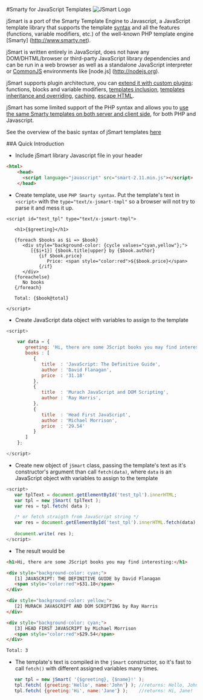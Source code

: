 #Smarty for JavaScript Templates  ![JSmart Logo](https://github.com/miroshnikov/jsmart/blob/master/jsmartlogo.gif)

jSmart is a port of the Smarty Template Engine to Javascript, a JavaScript template library that supports the template [syntax](https://github.com/miroshnikov/jsmart/blob/wiki/syntax.md) and all the features (functions, variable modifiers, etc.) of the well-known PHP template engine [Smarty] (http://www.smarty.net). 

jSmart is written entirely in JavaScript, does not have any DOM/DHTML/browser or third-party JavaScript library dependencies and can be run in a web browser as well as a standalone JavaScript interpreter or [CommonJS](http://www.commonjs.org) environments like [node.js] (http://nodejs.org).

jSmart supports plugin architecture, you can [extend it with custom plugins](https://github.com/miroshnikov/jsmart/blob/wiki/CreatePlugin.md): functions, blocks and variable modifiers, [templates inclusion](https://github.com/miroshnikov/jsmart/blob/wiki/IncludeTemplates.md), [templates inheritance and overriding](https://github.com/miroshnikov/jsmart/blob/wiki/Template_inheritance.md), [caching](https://github.com/miroshnikov/jsmart/blob/wiki/caching.md), [escape HTML](https://github.com/miroshnikov/jsmart/blob/wiki/escape_html.md).

jSmart has some limited support of the PHP syntax and allows you to [use the same Smarty templates on both server and client side](https://github.com/miroshnikov/jsmart/blob/wiki/Smarty_template_in_javascript.md), for both PHP and Javascript.

See the overview of the basic syntax of jSmart templates [here](https://github.com/miroshnikov/jsmart/blob/wiki/syntax.md)

##A Quick Introduction
* Include jSmart library Javascript file in your header
```html
<html>
    <head>
      <script language="javascript" src="smart-2.11.min.js"></script>
    </head>
```

* Create template, use ```PHP Smarty syntax```. Put the template's text in ```<script>``` with the ```type="text/x-jsmart-tmpl"``` so a browser will not try to parse it and mess it up.
```smarty
<script id="test_tpl" type="text/x-jsmart-tmpl">
 
   <h1>{$greeting}</h1>

   {foreach $books as $i => $book}
      <div style="background-color: {cycle values="cyan,yellow"};">
         [{$i+1}] {$book.title|upper} by {$book.author} 
            {if $book.price}                                
               Price: <span style="color:red">${$book.price}</span>
            {/if}                                           
      </div>
   {foreachelse}
      No books
   {/foreach}

   Total: {$book@total}

</script>
```

* Create JavaScript data object with variables to assign to the template
```javascript
<script>

    var data = {
       greeting: 'Hi, there are some JScript books you may find interesting:',
       books : [
          {
             title  : 'JavaScript: The Definitive Guide',          
             author : 'David Flanagan',                            
             price  : '31.18'
          },
          {
             title  : 'Murach JavaScript and DOM Scripting',
             author : 'Ray Harris',
          },
          {
             title  : 'Head First JavaScript',
             author : 'Michael Morrison',
             price  : '29.54'
          }
       ]      
    };

</script>
```

* Create new object of ```jSmart``` class, passing the template's text as it's constructor's argument than call ```fetch(data)```, where ```data``` is an JavaScript object with variables to assign to the template
```javascript
<script>
   var tplText = document.getElementById('test_tpl').innerHTML;
   var tpl = new jSmart( tplText );
   var res = tpl.fetch( data );

   /* or fetch straigth from JavaScript string */
   var res = document.getElementById('test_tpl').innerHTML.fetch(data);
   
   document.write( res );
</script>
```

* The result would be
```html
<h1>Hi, there are some JScript books you may find interesting:</h1>

<div style="background-color: cyan;">
   [1] JAVASCRIPT: THE DEFINITIVE GUIDE by David Flanagan 
   <span style="color:red">$31.18</span>
</div>

<div style="background-color: yellow;">
   [2] MURACH JAVASCRIPT AND DOM SCRIPTING by Ray Harris 
</div>

<div style="background-color: cyan;">
   [3] HEAD FIRST JAVASCRIPT by Michael Morrison 
   <span style="color:red">$29.54</span>
</div>

Total: 3
```

* The template's text is compiled in the ```jSmart``` constructor, so it's fast to call ```fetch()``` with different assigned variables many times.
```javascript
   var tpl = new jSmart( '{$greeting}, {$name}!' );
   tpl.fetch( {greeting:'Hello', name:'John'} ); //returns: Hello, John!
   tpl.fetch( {greeting:'Hi', name:'Jane'} );    //returns: Hi, Jane!
```

